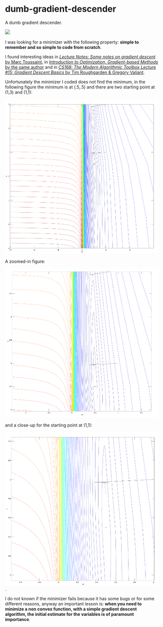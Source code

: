# dumb-gradient-descender
A dumb gradient descender.

<img src="http://sfsuswe.com/~s14g01/img/sports-outdoors.png" width="200">

I was looking for a minimizer with the following property: **simple to remember and so simple to code from scratch**.

I found interesting ideas in [*Lecture Notes: Some notes on gradient descent* by Marc Toussaint](https://ipvs.informatik.uni-stuttgart.de/mlr/marc/notes/gradientDescent.pdf), in [*Introduction to
Optimization, Gradient-based Methods* by the same author](https://ipvs.informatik.uni-stuttgart.de/mlr/marc/teaching/13-Optimization/02-gradientMethods.pdf) and in [*CS168: The Modern Algorithmic Toolbox Lecture #15: Gradient Descent Basics* by Tim Roughgarden & Gregory Valiant](http://web.stanford.edu/class/cs168/l/l15.pdf).

Unfortunately the minimizer I coded does not find the minimum, in the following figure the minimum is at (.5,.5) and there are two starting point at (1,3) and (1,1):

![both](both.png)

A zoomed-in figure:

![zoomed](both_zoomed_in.png)

and a close-up for the starting point at (1,1):

![nearest](nearest.png).

I do not known if the minimizer fails because it has some bugs or for some different reasons, anyway an important lesson is: **when you need to minimize a non convex function, with a simple gradient descent algorithm, the initial estimate for the variables is of paramount importance**.

